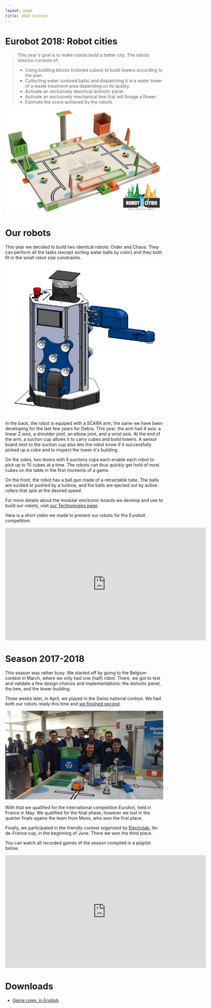 ```yaml
---
layout: page
title: 2018 Contest
---
```


# Eurobot 2018: Robot cities

> This year's goal is to make robots build a better city. The robots mission consists of:
>
> * Using building blocks (colored cubes) to build towers according to the plan.
> * Collecting water (colored balls) and dispatching it in a water tower of a waste treatment area depending on its quality.
> * Activate an exclusively electrical domotic panel.
> * Activate an exclusively mechanical bee that will forage a flower.
> * Estimate the score achieved by the robots.

<img src="/images/2018/table.jpg" alt="Eurobot 2018: Robot cities game table" width="700">

# Our robots

This year we decided to build two identical robots: Order and Chaos.
They can perform all the tasks (except sorting water balls by color) and they both fit in the small robot size constraints.

<img src="/images/2018/robot.jpg" alt="Order, or is it Chaos?" width="600">

In the back, the robot is equiped with a SCARA arm, the same we have been developing for the last few years for Debra.
This year, the arm had 4 axis: a linear Z-axis, a shoulder joint, an elbow joint, and a wrist axis.
At the end of the arm, a suction cup allows it to carry cubes and build towers.
A sensor board next to the suction cup also lets the robot know if it successfully picked up a cube and to inspect the tower it's building.

On the sides, two levers with 5 suctions cups each enable each robot to pick up to 10 cubes at a time.
The robots can thus quickly get hold of most cubes on the table in the first moments of a game.

On the front, the robot has a ball gun made of a retractable tube.
The balls are sucked or pushed by a turbine, and the balls are ejected out by active rollers that spin at the desired speed.

For more details about the modular electronic boards we develop and use to build our robots, visit [our Technologies page](/technologies).

Here is a short video we made to present our robots for the Eurobot competition.

<div class="ytvideo">
<iframe width="640" height="360" src="https://www.youtube.com/embed/DrJMDABu2as" frameborder="0" allowfullscreen></iframe>
</div>

# Season 2017-2018

This season was rather busy.
We started off by going to the Belgium contest in March, where we only had one (half) robot.
There, we got to test and validate a few design choices and implementations: the domotic panel, the bee, and the tower building.

Three weeks later, in April, we played in the Swiss national contest.
We had both our robots ready this time and [we finished second](/blog/2018/cvra-second-swisseurobot).

![The team after winning second place at SwissEurobot with Order & Chaos](/images/posts/swisseurobot2018/team.jpg)

With that we qualified for the international competition Eurobot, held in France in May.
We qualified for the final phase, however we lost in the quarter finals agains the team from Mons, who won the first place.

Finally, we participated in the friendly contest organized by [Electrolab](https://twitter.com/Electrolab_Fr), Ile-de-France cup, in the beginning of June.
There we won the third place.

You can watch all recorded games of the season compiled in a playlist below.

<div class="ytvideo">
<iframe width="640" height="360" src="https://www.youtube.com/embed/videoseries?list=PLSWtOjexfcFGnmovzB4JkXeOX5JStDOJp" frameborder="0" allowfullscreen></iframe>
</div>

# Downloads

* [Game rules, in English](/ressources/rules/2018.pdf)
